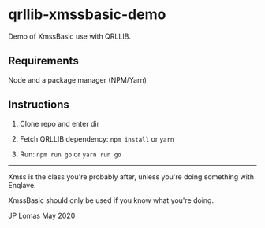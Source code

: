 # qrllib-xmssbasic-demo

Demo of XmssBasic use with QRLLIB.

## Requirements

Node and a package manager (NPM/Yarn)

## Instructions

1. Clone repo and enter dir

2. Fetch QRLLIB dependency: ``npm install`` or ``yarn``

3. Run: ``npm run go`` or ``yarn run go``

- - - - -

Xmss is the class you're probably after, unless you're doing something with Enqlave.

XmssBasic should only be used if you know what you're doing.

JP Lomas
May 2020
